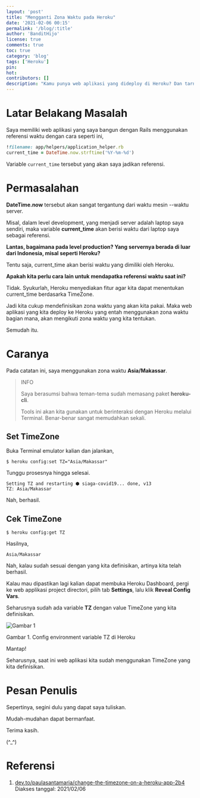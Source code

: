 ```yaml
---
layout: 'post'
title: "Mengganti Zona Waktu pada Heroku"
date: '2021-02-06 00:15'
permalink: '/blog/:title'
author: 'BanditHijo'
license: true
comments: true
toc: true
category: 'blog'
tags: ['Heroku']
pin:
hot:
contributors: []
description: "Kamu punya web aplikasi yang dideploy di Heroku? Dan tarnyata zona waktu Heroku berbeda dengan zona waktu konsumen dari web aplikasi kamu. Pada catatan kali ini, saya akan menunjukkan bagaimana cara mengganti zona waktu pada Heroku."
---
```



# Latar Belakang Masalah

Saya memiliki web aplikasi yang saya bangun dengan Rails menggunakan referensi waktu dengan cara seperti ini,

```ruby
!filename: app/helpers/application_helper.rb
current_time = DateTime.now.strftime('%Y-%m-%d')
```

Variable `current_time` tersebut yang akan saya jadikan referensi.


# Permasalahan

**DateTime.now** tersebut akan sangat tergantung dari waktu mesin --waktu server.

Misal, dalam level development, yang menjadi server adalah laptop saya sendiri, maka variable **current_time** akan berisi waktu dari laptop saya sebagai referensi.

**Lantas, bagaimana pada level production? Yang servernya berada di luar dari Indonesia, misal seperti Heroku?**

Tentu saja, current_time akan berisi waktu yang dimiliki oleh Heroku.

**Apakah kita perlu cara lain untuk mendapatka referensi waktu saat ini?**

Tidak. Syukurlah, Heroku menyediakan fitur agar kita dapat menentukan current_time berdasarka TimeZone.

Jadi kita cukup mendefinisikan zona waktu yang akan kita pakai. Maka web aplikasi yang kita deploy ke Heroku yang entah menggunakan zona waktu bagian mana, akan mengikuti zona waktu yang kita tentukan.

Semudah itu.


# Caranya

Pada catatan ini, saya menggunakan zona waktu **Asia/Makassar**.

> INFO
> 
> Saya berasumsi bahwa teman-tema sudah memasang paket **heroku-cli**.
> 
> Tools ini akan kita gunakan untuk berinteraksi dengan Heroku melalui Terminal. Benar-benar sangat memudahkan sekali.


## Set TimeZone

Buka Terminal emulator kalian dan jalankan,

```
$ heroku config:set TZ="Asia/Makassar"
```

Tunggu prosesnya hingga selesai.

```
Setting TZ and restarting ⬢ siaga-covid19... done, v13
TZ: Asia/Makassar
```

Nah, berhasil.


## Cek TimeZone

```
$ heroku config:get TZ
```

Hasilnya,

```
Asia/Makassar
```

Nah, kalau sudah sesuai dengan yang kita definisikan, artinya kita telah berhasil.

Kalau mau dipastikan lagi kalian dapat membuka Heroku Dashboard, pergi ke web applikasi project directori, pilih tab **Settings**, lalu klik **Reveal Config Vars**.

Seharusnya sudah ada variable **TZ** dengan value TimeZone yang kita definisikan.

![Gambar 1](https://i.postimg.cc/wBRt8NC0/gambar-01.png)

Gambar 1. Config environment variable TZ di Heroku

Mantap!

Seharusnya, saat ini web aplikasi kita sudah menggunakan TimeZone yang kita definisikan.


# Pesan Penulis

Sepertinya, segini dulu yang dapat saya tuliskan.

Mudah-mudahan dapat bermanfaat.

Terima kasih.

(^_^)


# Referensi

1. [dev.to/paulasantamaria/change-the-timezone-on-a-heroku-app-2b4](https://dev.to/paulasantamaria/change-the-timezone-on-a-heroku-app-2b4)
<br>Diakses tanggal: 2021/02/06
